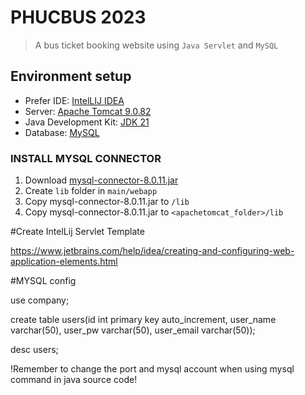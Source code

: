 # PHUCBUS 2023
> A bus ticket booking website using `Java Servlet` and `MySQL`

## Environment setup

- Prefer IDE: [IntelLIJ IDEA](https://www.jetbrains.com/idea/)
- Server: [Apache Tomcat 9.0.82](https://tomcat.apache.org/download-90.cgi)
- Java Development Kit: [JDK 21](https://www.oracle.com/java/technologies/downloads/)
- Database: [MySQL](https://dev.mysql.com/downloads/mysql/)
### INSTALL MYSQL CONNECTOR
1. Download [mysql-connector-8.0.11.jar](https://jar-download.com/artifacts/mysql/mysql-connector-java/8.0.11/source-code)
2. Create `lib` folder in `main/webapp`        
3. Copy mysql-connector-8.0.11.jar to `/lib`
4. Copy mysql-connector-8.0.11.jar to `<apachetomcat_folder>/lib`
   
#Create IntelLij Servlet Template

https://www.jetbrains.com/help/idea/creating-and-configuring-web-application-elements.html

#MYSQL config

use company;

create table users(id int primary key auto_increment, user_name varchar(50), user_pw varchar(50), user_email varchar(50));

desc users;

!Remember to change the port and mysql account when using mysql command in java source code!
